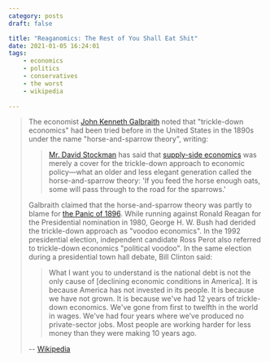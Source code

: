 ```yaml
---
category: posts
draft: false

title: "Reaganomics: The Rest of You Shall Eat Shit"
date: 2021-01-05 16:24:01
tags:
    - economics
    - politics
    - conservatives
    - the worst
    - wikipedia
    
---
```


> The economist [John Kenneth Galbraith](https://en.wikipedia.org/wiki/John_Kenneth_Galbraith) noted that "trickle-down economics" had been tried before in the United States in the 1890s under the name "horse-and-sparrow theory", writing:
> > [Mr. David Stockman](https://en.wikipedia.org/wiki/David_Stockman) has said that [supply-side economics](https://en.wikipedia.org/wiki/Supply-side_economics) was merely a cover for the trickle-down approach to economic policy—what an older and less elegant generation called the horse-and-sparrow theory: 'If you feed the horse enough oats, some will pass through to the road for the sparrows.'
> 
> Galbraith claimed that the horse-and-sparrow theory was partly to blame for [the Panic of 1896](https://en.wikipedia.org/wiki/Panic_of_1896). While running against Ronald Reagan for the Presidential nomination in 1980, George H. W. Bush had derided the trickle-down approach as "voodoo economics". In the 1992 presidential election, independent candidate Ross Perot also referred to trickle-down economics "political voodoo". In the same election during a presidential town hall debate, Bill Clinton said:
> > What I want you to understand is the national debt is not the only cause of [declining economic conditions in America]. It is because America has not invested in its people. It is because we have not grown. It is because we've had 12 years of trickle-down economics. We've gone from first to twelfth in the world in wages. We've had four years where we’ve produced no private-sector jobs. Most people are working harder for less money than they were making 10 years ago.
> 
> -- [Wikipedia](https://en.wikipedia.org/wiki/Trickle-down_economics)